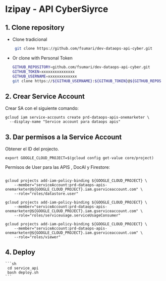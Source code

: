 # Izipay - API CyberSiyrce

## 1. Clone repository

* Clone tradicional

    ```sh
     git clone https://github.com/fsumari/dev-dataops-api-cyber.git
    ```

* Or clone with Personal Token
  
    ```sh
    GITHUB_REPOSITORY=github.com/fsumari/dev-dataops-api-cyber.git
    GITHUB_TOKEN=xxxxxxxxxxxxxxx
    GITHUB_USERNAME=xxxxxxxxxxxxx
    git clone https://${GITHUB_USERNAME}:${GITHUB_TOKEN}@${GITHUB_REPOSITORY}
    ```

## 2. Crear Service Account

Crear SA con el siguiente comando:

```
gcloud iam service-accounts create prd-dataops-apis-onemarketer \
  --display-name "Service account para dataops apis"
```

## 3. Dar permisos a la Service Account

Obtener el ID del projecto.

```
export GOOGLE_CLOUD_PROJECT=$(gcloud config get-value core/project)
```
Permisos de User para las APIS , DocAI y Firestore:

```

gcloud projects add-iam-policy-binding ${GOOGLE_CLOUD_PROJECT} \
    --member="serviceAccount:prd-dataops-apis-onemarketer@${GOOGLE_CLOUD_PROJECT}.iam.gserviceaccount.com" \
    --role="roles/datastore.user"

gcloud projects add-iam-policy-binding ${GOOGLE_CLOUD_PROJECT} \
    --member="serviceAccount:prd-dataops-apis-onemarketer@${GOOGLE_CLOUD_PROJECT}.iam.gserviceaccount.com" \
    --role="roles/serviceusage.serviceUsageConsumer"

gcloud projects add-iam-policy-binding ${GOOGLE_CLOUD_PROJECT} \
    --member="serviceAccount:prd-dataops-apis-onemarketer@${GOOGLE_CLOUD_PROJECT}.iam.gserviceaccount.com" \
    --role="roles/viewer"
```


## 4. Deploy

    ```sh
     cd service_api
     bash deploy.sh
    ```
